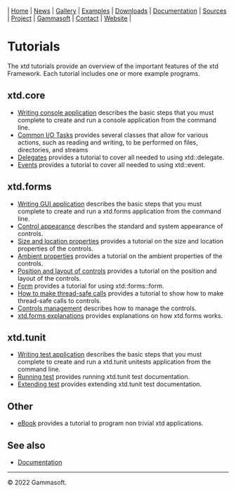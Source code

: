 | [Home](home.md) | [News](news.md) | [Gallery](gallery.md) | [Examples](examples.md) | [Downloads](downloads.md) | [Documentation](documentation.md) | [Sources](https://github.com/gammasoft71/xtd) | [Project](https://sourceforge.net/projects/xtdpro/) | [Gammasoft](gammasoft.md)  | [Contact](contact.md) | [Website](https://gammasoft71.wixsite.com/xtdpro) |

# Tutorials

The xtd tutorials provide an overview of the important features of the xtd Framework. Each tutorial includes one or more example programs. 

## xtd.core

* [Writing console application](tutorial_writing_applicaion_console.md) describes the basic steps that you must complete to create and run a console application from the command line.
* [Common I/O Tasks](tutorial_common_io_tasks.md) provides several classes that allow for various actions, such as reading and writing, to be performed on files, directories, and streams
* [Delegates](tutorial_delegates.md) provides a tutorial to cover all needed to using xtd::delegate.
* [Events](tutorial_events.md) provides a tutorial to cover all needed to using xtd::event.

## xtd.forms

* [Writing GUI application](tutorial_writing_applicaion_gui.md) describes the basic steps that you must complete to create and run a xtd.forms application from the command line.
* [Control appearance](tutorial_control_appearance.md) describes the standard and system appearance of controls.
* [Size and location properties](tutorial_size_and_location_properties.md) provides a tutorial on the size and location properties of the controls.
* [Ambient properties](tutorial_ambient_properties.md) provides a tutorial on the ambient properties of the controls.
* [Position and layout of controls](tutorial_position_and_layout_of_controls.md) provides a tutorial on the position and layout of the controls.
* [Form](tutorial_form.md) provides a tutorial for using xtd::forms::form.
* [How to make thread-safe calls](tutorial_thread_safe_control_call.md) provides a tutorial to show how to make thread-safe calls to controls.
* [Controls management](tutorial_controls_management.md) describes how to manage the controls.
* [xtd.forms explanations](xtd_forms_explanations.md) provides explanations on how xtd.forms works.

## xtd.tunit

* [Writing test application](tutorial_writing_applicaion_test.md) describes the basic steps that you must complete to create and run a xtd.tunit unitests application from the command line.
* [Running test](tutorial_writing_applicaion_running_test.md) provides running xtd.tunit test documentation.
* [Extending test](tutorial_writing_applicaion_extending_test.md) provides extending xtd.tunit test documentation.

## Other

* [eBook](tutorial_ebook.md) provides a tutorial to program non trivial xtd applications.

## See also

* [Documentation](documentation.md)

______________________________________________________________________________________________

© 2022 Gammasoft.
